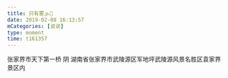 ```yaml
---
title: 只有雾🌫️🙂
date: 2019-02-08 16:13:57
mCategories: [说说]
type: moment
time: t161357
---
```


<div id="pics-20190208161357"></div>

<script src="/lib/moment/pics.js"></script>
<script>
var data = [
    {"link": "2019-02-08_000000.jpeg", "type": "shuoshuo"},
    {"link": "2019-02-08_000001.jpeg", "type": "shuoshuo"},
    {"link": "2019-02-08_000002.jpeg", "type": "shuoshuo"},
    {"link": "2019-02-08_000003.jpeg", "type": "shuoshuo"},
    {"link": "2019-02-08_000004.jpeg", "type": "shuoshuo"}
];
picsRender(data, "pics-20190208161357");
</script>

张家界市天下第一桥 阴
湖南省张家界市武陵源区军地坪武陵源风景名胜区袁家界景区内
